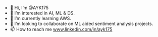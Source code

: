- 👋 Hi, I’m @AYK175
- 👀 I’m interested in AI, ML & DS.
- 🌱 I’m currently learning AWS.
- 💞️ I’m looking to collaborate on ML aided sentiment analysis projects.
- 📫 How to reach me www.linkedin.com/in/ayk175

<!---
AYK175/AYK175 is a ✨ special ✨ repository because its `README.md` (this file) appears on your GitHub profile.
You can click the Preview link to take a look at your changes.
--->
